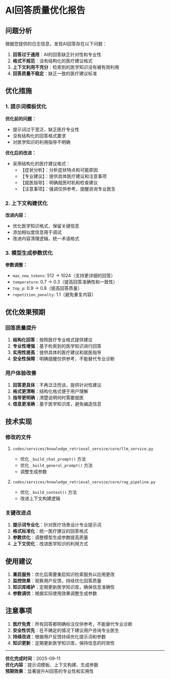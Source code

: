 # AI回答质量优化报告

## 问题分析

根据您提供的日志信息，发现AI回答存在以下问题：

1. **回答过于通用**：AI的回答缺乏针对性和专业性
2. **格式不规范**：没有结构化的医疗建议格式
3. **上下文利用不充分**：检索到的医学知识没有被有效利用
4. **回答质量不稳定**：缺乏一致的医疗建议标准

## 优化措施

### 1. 提示词模板优化

**优化前的问题：**
- 提示词过于宽泛，缺乏医疗专业性
- 没有结构化的回答格式要求
- 对医学知识的利用指导不明确

**优化后的改进：**
- 采用结构化的医疗建议格式：
  - 【症状分析】：分析症状特点和可能原因
  - 【专业建议】：提供具体医疗建议和注意事项
  - 【就医指导】：明确就医时机和检查建议
  - 【注意事项】：强调仅供参考，提醒咨询专业医生

### 2. 上下文构建优化

**改进内容：**
- 优化医学知识格式，保留关键信息
- 添加相似度信息用于调试
- 改进内容清理逻辑，统一术语格式

### 3. 模型生成参数优化

**参数调整：**
- `max_new_tokens`: 512 → 1024（支持更详细的回答）
- `temperature`: 0.7 → 0.3（提高回答准确性和一致性）
- `top_p`: 0.9 → 0.8（提高回答质量）
- `repetition_penalty`: 1.1（避免重复内容）

## 优化效果预期

### 回答质量提升
1. **结构化回答**：按照医疗专业格式提供建议
2. **专业性增强**：基于检索到的医学知识进行回答
3. **实用性提高**：提供具体的医疗建议和就医指导
4. **安全性保障**：明确提醒仅供参考，不能替代专业诊断

### 用户体验改善
1. **回答更具体**：不再泛泛而谈，提供针对性建议
2. **格式更清晰**：结构化格式便于用户理解
3. **指导更明确**：清楚说明何时需要就医
4. **信息更准确**：基于医学知识库，避免编造信息

## 技术实现

### 修改的文件
1. `codes/services/knowledge_retrieval_service/core/llm_service.py`
   - 优化 `_build_chat_prompt()` 方法
   - 优化 `_build_general_prompt()` 方法
   - 调整生成参数

2. `codes/services/knowledge_retrieval_service/core/rag_pipeline.py`
   - 优化 `_build_context()` 方法
   - 改进上下文构建逻辑

### 关键改进点
1. **提示词专业化**：针对医疗场景设计专业提示词
2. **格式标准化**：统一医疗建议的回答格式
3. **参数优化**：调整模型生成参数提高质量
4. **上下文优化**：改进医学知识的利用方式

## 使用建议

1. **重启服务**：优化后需要重启知识检索服务以应用更改
2. **监控效果**：观察用户反馈，持续优化回答质量
3. **知识库维护**：定期更新医学知识库，确保信息准确性
4. **参数调优**：根据实际使用效果调整生成参数

## 注意事项

1. **医疗免责**：所有回答都明确标注仅供参考，不能替代专业诊断
2. **安全性优先**：在不确定的情况下建议用户咨询专业医生
3. **持续改进**：根据用户反馈持续优化提示词和参数
4. **知识更新**：定期更新医学知识库，保持信息的时效性

---

**优化完成时间**：2025-09-11  
**优化内容**：提示词模板、上下文构建、生成参数  
**预期效果**：显著提升AI回答的专业性和实用性
